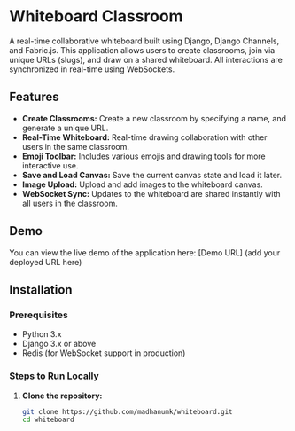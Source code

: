# Whiteboard Classroom

A real-time collaborative whiteboard built using Django, Django Channels, and Fabric.js. This application allows users to create classrooms, join via unique URLs (slugs), and draw on a shared whiteboard. All interactions are synchronized in real-time using WebSockets.

## Features

- **Create Classrooms:** Create a new classroom by specifying a name, and generate a unique URL.
- **Real-Time Whiteboard:** Real-time drawing collaboration with other users in the same classroom.
- **Emoji Toolbar:** Includes various emojis and drawing tools for more interactive use.
- **Save and Load Canvas:** Save the current canvas state and load it later.
- **Image Upload:** Upload and add images to the whiteboard canvas.
- **WebSocket Sync:** Updates to the whiteboard are shared instantly with all users in the classroom.

## Demo

You can view the live demo of the application here: [Demo URL] (add your deployed URL here)

## Installation

### Prerequisites

- Python 3.x
- Django 3.x or above
- Redis (for WebSocket support in production)

### Steps to Run Locally

1. **Clone the repository:**

   ```bash
   git clone https://github.com/madhanumk/whiteboard.git
   cd whiteboard
